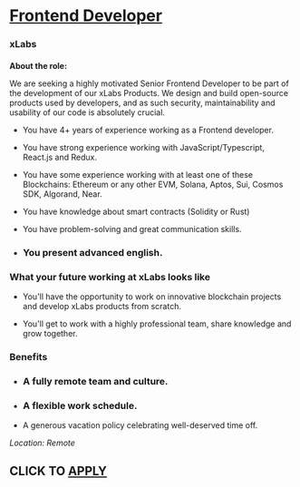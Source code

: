 # [Frontend Developer](https://www.remotewlb.com/apply/frontend-developer-83265)  
### xLabs  
####  

**About the role:**  
  
We are seeking a highly motivated Senior Frontend Developer to be part of the development of our xLabs Products. We design and build open-source products used by developers, and as such security, maintainability and usability of our code is absolutely crucial.

  * You have 4+ years of experience working as a Frontend developer. 

  * You have strong experience working with JavaScript/Typescript, React.js and Redux.

  * You have some experience working with at least one of these Blockchains: Ethereum or any other EVM, Solana, Aptos, Sui, Cosmos SDK, Algorand, Near.

  * You have knowledge about smart contracts (Solidity or Rust)

  * You have problem-solving and great communication skills.

  * ### You present advanced english. 

### What your future working at xLabs looks like

  * You'll have the opportunity to work on innovative blockchain projects and develop xLabs products from scratch.

  * You'll get to work with a highly professional team, share knowledge and grow together. 

### Benefits

  * ### A fully remote team and culture.

  * ### A flexible work schedule.

  * A generous vacation policy celebrating well-deserved time off.

 _Location: Remote_

  
## CLICK TO [APPLY](https://www.remotewlb.com/apply/frontend-developer-83265)

